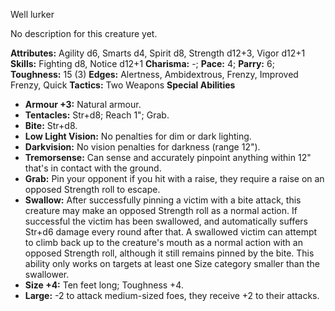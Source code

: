 Well lurker

No description for this creature yet.

**Attributes:** Agility d6, Smarts d4, Spirit d8, Strength d12+3, Vigor
d12+1
**Skills:** Fighting d8, Notice d12+1
**Charisma:** -; **Pace:** 4; **Parry:** 6; **Toughness:** 15 (3)
**Edges:** Alertness, Ambidextrous, Frenzy, Improved Frenzy, Quick
**Tactics:** Two Weapons
**Special Abilities**
- **Armour +3:** Natural armour.
- **Tentacles:** Str+d8; Reach 1"; Grab.
- **Bite:** Str+d8.
- **Low Light Vision:** No penalties for dim or dark lighting.
- **Darkvision:** No vision penalties for darkness (range 12").
- **Tremorsense:** Can sense and accurately pinpoint anything within
12" that's in contact with the ground.
- **Grab:** Pin your opponent if you hit with a raise, they require a
raise on an opposed Strength roll to escape.
- **Swallow:** After successfully pinning a victim with a bite attack,
this creature may make an opposed Strength roll as a normal action. If
successful the victim has been swallowed, and automatically suffers
Str+d6 damage every round after that. A swallowed victim can attempt to
climb back up to the creature's mouth as a normal action with an
opposed Strength roll, although it still remains pinned by the bite.
This ability only works on targets at least one Size category smaller
than the swallower.
- **Size +4:** Ten feet long; Toughness +4.
- **Large:** -2 to attack medium-sized foes, they receive +2 to their
attacks.

